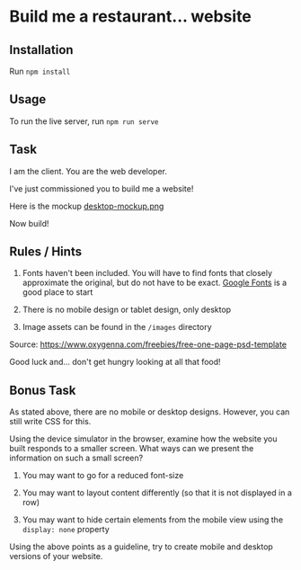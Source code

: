 # Build me a restaurant... website

## Installation

Run `npm install`

## Usage

To run the live server, run `npm run serve`

## Task

I am the client. You are the web developer.

I've just commissioned you to build me a website!

Here is the mockup [desktop-mockup.png](desktop-mockup.png)

Now build!

## Rules / Hints

1) Fonts haven't been included. You will have to find fonts that closely approximate the original, but do not have to be exact. [Google Fonts](https://fonts.google.com/) is a good place to start

2) There is no mobile design or tablet design, only desktop

3) Image assets can be found in the `/images` directory

Source: https://www.oxygenna.com/freebies/free-one-page-psd-template

Good luck and... don't get hungry looking at all that food!

## Bonus Task

As stated above, there are no mobile or desktop designs. However, you can still write CSS for this.

Using the device simulator in the browser, examine how the website you built responds to a smaller screen. What ways can we present the information on such a small screen?

1) You may want to go for a reduced font-size

2) You may want to layout content differently (so that it is not displayed in a row)

3) You may want to hide certain elements from the mobile view using the `display: none` property

Using the above points as a guideline, try to create mobile and desktop versions of your website.